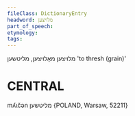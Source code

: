 ```yaml
---
fileClass: DictionaryEntry
headword: מלויצען
part_of_speech: 
etymology: 
tags: 
---
```

מלויצען
מאָלויצען, מליטשען
'to thresh (grain)'

CENTRAL
========

mʎɩčən מליטשען {POLAND, Warsaw, 52211}